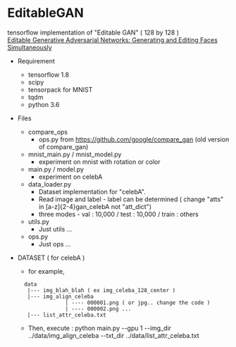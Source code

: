 # EditableGAN
tensorflow implementation of "Editable GAN" ( 128 by 128 )  
[Editable Generative Adversarial Networks: Generating and Editing Faces Simultaneously](https://arxiv.org/abs/1807.07700)

* Requirement
    * tensorflow 1.8
    * scipy
    * tensorpack for MNIST 
    * tqdm
    * python 3.6
    
* Files
    * compare_ops
       * ops.py from https://github.com/google/compare_gan (old version of compare_gan)
    * mnist_main.py / mnist_model.py
       * experiment on mnist with rotation or color
    * main.py / model.py
       * experiment on celebA
    * data_loader.py
      * Dataset implementation for "celebA".
      * Read image and label - label can be determined ( change "atts" in [a-z]{2-4}gan_celebA not "att_dict")
      * three modes - val : 10,000 / test : 10,000 / train : others
   * utils.py
      * Just utils ...
   * ops.py
      * Just ops ...
      
* DATASET ( for celebA )
   * for example,
   ```
     data
      |--- img_blah_blah ( ex img_celeba_128_center )
      |--- img_align_celeba
                  | ---- 000001.png ( or jpg.. change the code )
                  | ---- 000002.png ...
      |--- list_attr_celeba.txt
   ```
   * Then, execute : python main.py --gpu 1 --img_dir ../data/img_align_celeba --txt_dir ../data/list_attr_celeba.txt
